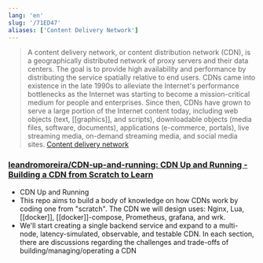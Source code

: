 ```yaml
---
lang: 'en'
slug: '/71ED47'
aliases: ['Content Delivery Network']
---
```


> A content delivery network, or content distribution network (CDN), is a geographically distributed network of proxy servers and their data centers. The goal is to provide high availability and performance by distributing the service spatially relative to end users. CDNs came into existence in the late 1990s to alleviate the Internet's performance bottlenecks as the Internet was starting to become a mission-critical medium for people and enterprises. Since then, CDNs have grown to serve a large portion of the Internet content today, including web objects (text, [[graphics]], and scripts), downloadable objects (media files, software, documents), applications (e-commerce, portals), live streaming media, on-demand streaming media, and social media sites. [Content delivery network](https://en.wikipedia.org/wiki/Content_delivery_network)

### [leandromoreira/CDN-up-and-running: CDN Up and Running - Building a CDN from Scratch to Learn](https://github.com/leandromoreira/cdn-up-and-running)

- CDN Up and Running
- This repo aims to build a body of knowledge on how CDNs work by coding one from "scratch". The CDN we will design uses: Nginx, Lua, [[docker]], [[docker]]-compose, Prometheus, grafana, and wrk.
- We'll start creating a single backend service and expand to a multi-node, latency-simulated, observable, and testable CDN. In each section, there are discussions regarding the challenges and trade-offs of building/managing/operating a CDN
